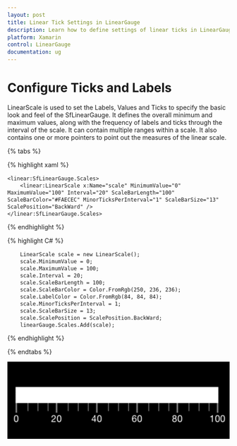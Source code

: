```yaml
---
layout: post
title: Linear Tick Settings in LinearGauge
description: Learn how to define settings of linear ticks in LinearGauge
platform: Xamarin
control: LinearGauge
documentation: ug
---
```

# Configure Ticks and Labels

LinearScale is used to set the Labels, Values and Ticks to specify the basic look and feel of the SfLinearGauge. It defines the overall minimum and maximum values, along with the frequency of labels and ticks through the interval of the scale. It can contain multiple ranges within a scale. It also contains one or more pointers to point out the measures of the linear scale.

{% tabs %}

{% highlight xaml %}

	<linear:SfLinearGauge.Scales>
		<linear:LinearScale x:Name="scale" MinimumValue="0" MaximumValue="100" Interval="20" ScaleBarLength="100" ScaleBarColor="#FAECEC" MinorTicksPerInterval="1" ScaleBarSize="13" ScalePosition="BackWard" />
	</linear:SfLinearGauge.Scales>		
	
{% endhighlight %}

{% highlight C# %}

		LinearScale scale = new LinearScale();
		scale.MinimumValue = 0;
		scale.MaximumValue = 100;
		scale.Interval = 20;
		scale.ScaleBarLength = 100;
		scale.ScaleBarColor = Color.FromRgb(250, 236, 236);
		scale.LabelColor = Color.FromRgb(84, 84, 84);
		scale.MinorTicksPerInterval = 1;
		scale.ScaleBarSize = 13;
		scale.ScalePosition = ScalePosition.BackWard;
		linearGauge.Scales.Add(scale);
	
{% endhighlight %}

{% endtabs %}

![](images/Scale.png)
